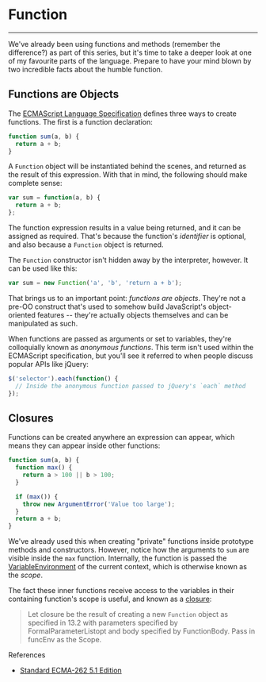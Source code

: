 # Function

------

We've already been using functions and methods (remember the difference?) as part of this series, but it's time to take a deeper look at one of my favourite parts of the language. Prepare to have your mind blown by two incredible facts about the humble function.

## Functions are Objects
The [ECMAScript Language Specification](http://ecma-international.org/ecma-262/5.1/) defines three ways to create functions. The first is a function declaration:

```javascript
function sum(a, b) {
  return a + b;
}
```

A `Function` object will be instantiated behind the scenes, and returned as the result of this expression. With that in mind, the following should make complete sense:

```javascript
var sum = function(a, b) {
  return a + b;
};
```

The function expression results in a value being returned, and it can be assigned as required. That's because the function's *identifier* is optional, and also because a `Function` object is returned.

The `Function` constructor isn't hidden away by the interpreter, however. It can be used like this:

```javascript
var sum = new Function('a', 'b', 'return a + b');
```

That brings us to an important point: *functions are objects*. They're not a pre-OO construct that's used to somehow build JavaScript's object-oriented features -- they're actually objects themselves and can be manipulated as such.

When functions are passed as arguments or set to variables, they're colloquially known as *anonymous functions*. This term isn't used within the ECMAScript specification, but you'll see it referred to when people discuss popular APIs like jQuery:

```javascript
$('selector').each(function() {
  // Inside the anonymous function passed to jQuery's `each` method
});
```

## Closures
Functions can be created anywhere an expression can appear, which means they can appear inside other functions:

```javascript
function sum(a, b) {
  function max() {
    return a > 100 || b > 100;
  }

  if (max()) {
    throw new ArgumentError('Value too large');
  }
  return a + b;
}
```

We've already used this when creating "private" functions inside prototype methods and constructors. However, notice how the arguments to `sum` are visible inside the `max` function. Internally, the function is passed the [VariableEnvironment](http://ecma-international.org/ecma-262/5.1/#sec-10.3) of the current context, which is otherwise known as the *scope*.

The fact these inner functions receive access to the variables in their containing function's scope is useful, and known as a [closure](http://ecma-international.org/ecma-262/5.1/#sec-13):

> Let closure be the result of creating a new `Function` object as specified in 13.2 with parameters specified by FormalParameterListopt and body specified by FunctionBody. Pass in funcEnv as the Scope.

References
- [Standard ECMA-262 5.1 Edition](http://ecma-international.org/ecma-262/5.1/)
